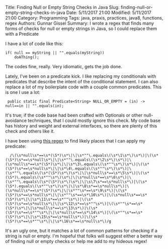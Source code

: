 ﻿Title: Finding Null or Empty String Checks in Java
Slug: finding-null-or-empty-string-checks-in-java
Date: 5/11/2017 21:00
Modified: 5/11/2017 21:00
Category: Programming
Tags: java, praxis, practices, java8, functions, regex
Authors: Gunnar Gissel
Summary: I wrote a regex that finds many forms of checks for null or empty strings in Java, so I could replace them with a Predicate


I have a lot of code like this:


    if( null == myString || "".equals(myString))
        doAThing();


The codes fine, really.  Very idiomatic, gets the job done.


Lately, I've been on a predicate kick.  I like replacing my conditionals with predicates that describe the intent of the conditional statement.  I can also replace a lot of my boilerplate code with a couple common predicates.  This is one I use a lot:


     public static final Predicate<String> NULL_OR_EMPTY = (in) -> null==in || "".equals(in);


It's true; if the code base had been crafted with Optionals or other null-avoidance techniques, that I could mostly ignore this check.  My code base has history and weight and external interfaces, so there are plenty of this check and others like it.


I have been using [this regex](regexr.com/3fu2e) to find likely places that I can apply my predicate:


      /\(\s*null\s*==\s*(\S*)\s*\|\|\s*""\.equals\(\s*\1\s*\)\s*\)|\(\s*(\S*)\s*==\s*null\s*\|\|\s*""\.equals\(\s*\2\s*\)\s*\)|\(\s*null\s*==\s*(\S*)\s*\|\|\s*\3\.equals\(\s*""\s*\)\s*\)|\(\s*(\S*)\s*==\s*null\s*\|\|\s*\4\.equals\(\s*""\s*\)\s*\)|\(\s*""\.equals\(\s*(\S*)\s*\)\s*\|\|\s*null\s*==\s*\5\s*\)|\(\s*(\S*)\.equals\(\s*""\s*\)\s*\|\|\s*null\s*==\s*\6\s*\)|\(\s*""\.equals\(\s*(\S*)\s*\)\s*\|\|\s\7\s*==\s*null\s*\)|\(\s*(\S*).equals\(\s*""\s*\)\s*\|\|\s*\8\s*==\s*null\s*\)|\(\s*null\s*==\s*(\S*)\s*\|\|\s*""\s*==\s*\9\s*\)|\(\s*(\S*)\s*==\s*null\s*\|\|\s*""\s*==\s*\10\s*\)|\(\s*null\s*==\s*(\S*)\s*\|\|\s*\11\s*==\s*""\s*\)|\(\s*(\S*)\s*==\s*null\s*\|\|\s*\12\s*==\s*""\s*\)|\(\s*""\s*==\s*(\S*)\s*\|\|\s*null\s*==\s*\13\s*\)|\(\s*(\S*)\s*==\s*""\s*\|\|\s*null\s*==\s*\14\s*\)|\(\s*""\s*==\s*(\S*)\s*\|\|\s*\15\s*==\s*null\s*\)|\(\s*(\S*)\s*==\s*""\s*\|\|\s*\16\s*==\s*null\s*\)/g


It's an ugly one, but it matches a lot of common patterns for checking if a string is null or empty.  I'm hopeful that folks will suggest either a better way of finding null or empty checks or help me add to my hideous regex!